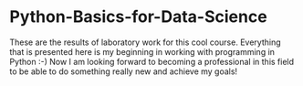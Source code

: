 # Python-Basics-for-Data-Science
These are the results of laboratory work for this cool course.
Everything that is presented here is my beginning in working with programming in Python :-)
Now I am looking forward to becoming a professional in this field to be able to do something really new and achieve my goals!
